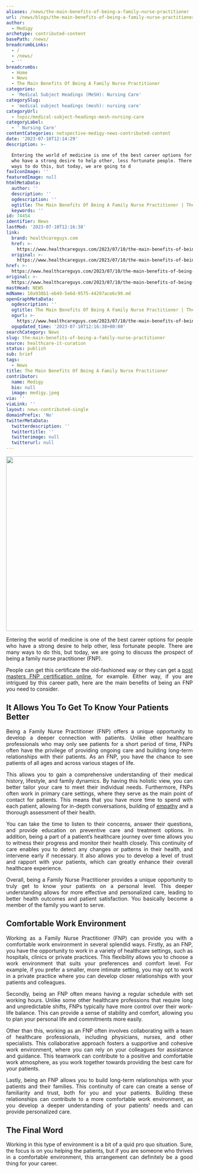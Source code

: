 ```yaml
---
aliases: /news/the-main-benefits-of-being-a-family-nurse-practitioner
url: /news/blogs/the-main-benefits-of-being-a-family-nurse-practitioner
author:
  - Medigy
archetype: contributed-content
basePath: /news/
breadcrumbLinks:
  - /
  - /news/
  - ''
breadcrumbs:
  - Home
  - News
  - The Main Benefits Of Being A Family Nurse Practitioner
categories:
  - 'Medical Subject Headings (MeSH): Nursing Care'
categorySlug:
  - 'medical subject headings (mesh): nursing care'
categoryUrl:
  - topic/medical-subject-headings-mesh-nursing-care
categoryLabel:
  - ' Nursing Care'
contentCategories: netspective-medigy-news-contributed-content
date: '2023-07-10T12:14:29'
description: >-

  Entering the world of medicine is one of the best career options for people
  who have a strong desire to help other, less fortunate people. There are many
  ways to do this, but today, we are going to d
favIconImage: ''
featuredImage: null
htmlMetaData:
  author: ''
  description: ''
  ogdescription: ''
  ogtitle: The Main Benefits Of Being A Family Nurse Practitioner | The Healthcare Guys
  keywords: ''
id: 74454
identifier: News
lastMod: '2023-07-10T12:16:38'
link:
  brand: healthcareguys.com
  href: >-
    https://www.healthcareguys.com/2023/07/10/the-main-benefits-of-being-a-family-nurse-practitioner/
  original: >-
    https://www.healthcareguys.com/2023/07/10/the-main-benefits-of-being-a-family-nurse-practitioner/
href: >-
  https://www.healthcareguys.com/2023/07/10/the-main-benefits-of-being-a-family-nurse-practitioner/
original: >-
  https://www.healthcareguys.com/2023/07/10/the-main-benefits-of-being-a-family-nurse-practitioner/
mastHead: NEWS
mdName: 10a938b1-eb49-5e6d-9575-44297ace6c99.md
openGraphMetaData:
  ogdescription: ''
  ogtitle: The Main Benefits Of Being A Family Nurse Practitioner | The Healthcare Guys
  ogurl: >-
    https://www.healthcareguys.com/2023/07/10/the-main-benefits-of-being-a-family-nurse-practitioner/
  ogupdated_time: '2023-07-10T12:16:38+00:00'
searchCategory: News
slug: the-main-benefits-of-being-a-family-nurse-practitioner
source: healthcare-it-curation
status: publish
sub: brief
tags:
  - News
title: The Main Benefits Of Being A Family Nurse Practitioner
contributor:
  name: Medigy
  bio: null
  image: medigy.jpeg
via: ''
viaLink: ''
layout: news-contributed-single
domainPrefix: 'No'
twitterMetaData:
  twitterdescription: ''
  twittertitle: ''
  twitterimage: null
  twitterurl: null
---
```

<img loading="lazy" class="aligncenter wp-image-74455 " src="https://www.healthcareguys.com/wp-content/uploads/2023/07/Family-nurse.jpg" alt="" width="663" height="470" />
<p style="text-align: justify;"><span style="font-weight: 400;">Entering the world of medicine is one of the best career options for people who have a strong desire to help other, less fortunate people. There are many ways to do this, but today, we are going to discuss the prospect of being a family nurse practitioner (FNP). </span></p>
<p style="text-align: justify;"><span style="font-weight: 400;">People can get this certificate the old-fashioned way or they can get a </span><a href="https://onlinenursing.cn.edu/programs/online-post-masters-fnp-certificate" target="_blank" rel="noopener"><span style="font-weight: 400;">post masters FNP certification online</span></a><span style="font-weight: 400;">, for example. Either way, if you are intrigued by this career path, here are the main benefits of being an FNP you need to consider.</span></p>
<h2><b>It Allows You To Get To Know Your Patients Better</b></h2>
<p style="text-align: justify;"><span style="font-weight: 400;">Being a Family Nurse Practitioner (FNP) offers a unique opportunity to develop a deeper connection with patients. Unlike other healthcare professionals who may only see patients for a short period of time, FNPs often have the privilege of providing ongoing care and building long-term relationships with their patients. As an FNP, you have the chance to see patients of all ages and across various stages of life. </span></p>
<p style="text-align: justify;"><span style="font-weight: 400;">This allows you to gain a comprehensive understanding of their medical history, lifestyle, and family dynamics. By having this holistic view, you can better tailor your care to meet their individual needs. Furthermore, FNPs often work in primary care settings, where they serve as the main point of contact for patients. This means that you have more time to spend with each patient, allowing for in-depth conversations, building of </span><a href="https://www.masterclass.com/articles/how-to-show-empathy" target="_blank" rel="noopener"><span style="font-weight: 400;">empathy</span></a><span style="font-weight: 400;"> and a thorough assessment of their health. </span></p>
<p style="text-align: justify;"><span style="font-weight: 400;">You can take the time to listen to their concerns, answer their questions, and provide education on preventive care and treatment options. In addition, being a part of a patient&#8217;s healthcare journey over time allows you to witness their progress and monitor their health closely. This continuity of care enables you to detect any changes or patterns in their health, and intervene early if necessary. It also allows you to develop a level of trust and rapport with your patients, which can greatly enhance their overall healthcare experience.</span></p>
<p style="text-align: justify;"><span style="font-weight: 400;">Overall, being a Family Nurse Practitioner provides a unique opportunity to truly get to know your patients on a personal level. This deeper understanding allows for more effective and personalized care, leading to better health outcomes and patient satisfaction. You basically become a member of the family you want to serve.</span></p>
<h2><b>Comfortable Work Environment</b></h2>
<p style="text-align: justify;"><span style="font-weight: 400;">Working as a Family Nurse Practitioner (FNP) can provide you with a comfortable work environment in several splendid ways. Firstly, as an FNP, you have the opportunity to work in a variety of healthcare settings, such as hospitals, clinics or private practices. This flexibility allows you to choose a work environment that suits your preferences and comfort level. For example, if you prefer a smaller, more intimate setting, you may opt to work in a private practice where you can develop closer relationships with your patients and colleagues.</span></p>
<p style="text-align: justify;"><span style="font-weight: 400;">Secondly, being an FNP often means having a regular schedule with set working hours. Unlike some other healthcare professions that require long and unpredictable shifts, FNPs typically have more control over their work-life balance. This can provide a sense of stability and comfort, allowing you to plan your personal life and commitments more easily.</span></p>
<p style="text-align: justify;"><span style="font-weight: 400;">Other than this, working as an FNP often involves collaborating with a team of healthcare professionals, including physicians, nurses, and other specialists. This collaborative approach fosters a supportive and cohesive work environment, where you can rely on your colleagues for assistance and guidance. This teamwork can contribute to a positive and comfortable work atmosphere, as you work together towards providing the best care for your patients.</span></p>
<p style="text-align: justify;"><span style="font-weight: 400;">Lastly, being an FNP allows you to build long-term relationships with your patients and their families. This continuity of care can create a sense of familiarity and trust, both for you and your patients. Building these relationships can contribute to a more comfortable work environment, as you develop a deeper understanding of your patients&#8217; needs and can provide personalized care.</span></p>
<h2><b>The Final Word</b></h2>
<p style="text-align: justify;"><span style="font-weight: 400;">Working in this type of environment is a bit of a quid pro quo situation. Sure, the focus is on you helping the patients, but if you are someone who thrives in a comfortable environment, this arrangement can definitely be a good thing for your career.</span></p>
